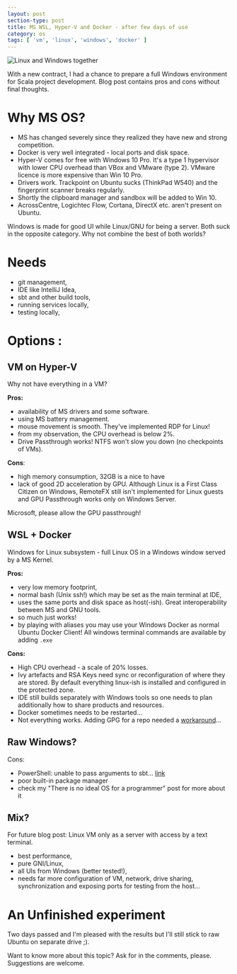 ```yaml
---
layout: post
section-type: post
title: MS WSL, Hyper-V and Docker - after few days of use
category: os
tags: [ 'vm', 'linux', 'windows', 'docker' ]
---
```



![Linux and Windows together](https://fossbytes.com/wp-content/uploads/2016/11/windows-linux.jpg)

With a new contract, I had a chance to prepare a full Windows environment for Scala project development. Blog post contains pros and cons without final thoughts.

# Why MS OS?
- MS has changed severely since they realized they have new and strong competition.
- Docker is very well integrated - local ports and disk space.
- Hyper-V comes for free with Windows 10 Pro. It's a type 1 hypervisor with lower CPU overhead than VBox and VMware (type 2). VMware licence is more expensive than Win 10 Pro.
- Drivers work. Trackpoint on Ubuntu sucks (ThinkPad W540) and the fingerprint scanner breaks regularly.
- Shortly the clipboard manager and sandbox will be added to Win 10.
- AcrossCentre, Logichtec Flow, Cortana, DirectX etc. aren't present on Ubuntu.

Windows is made for good UI while Linux/GNU for being a server. Both suck in the opposite category. Why not combine the best of both worlds?

# Needs
- git management,
- IDE like IntelliJ Idea,
- sbt and other build tools,
- running services locally,
- testing locally,

# Options :
## VM on Hyper-V
Why not have everything in a VM? 

**Pros:**
- availability of MS drivers and some software.
- using MS battery management.
- mouse movement is smooth. They've implemented RDP for Linux!
- from my observation, the CPU overhead is below 2%.
- Drive Passthrough works! NTFS won't slow you down (no checkpoints of VMs).

**Cons**:
- high memory consumption, 32GB is a nice to have
- lack of good 2D acceleration by GPU. Although Linux is a First Class Citizen on Windows, RemoteFX still isn't implemented for Linux guests and GPU Passthrough works only on Windows Server. 

Microsoft, please allow the GPU passthrough!

## WSL + Docker
Windows for Linux subsystem - full Linux OS in a Windows window served by a MS Kernel. 

**Pros:**
- very low memory footprint,
- normal bash (Unix ssh!) which may be set as the main terminal at IDE,
- uses the same ports and disk space as host(-ish). Great interoperability between MS and GNU tools.
- so much just works!
- by playing with aliases you may use your Windows Docker as normal Ubuntu Docker Client! All windows terminal commands are available by adding `.exe`

**Cons:**
- High CPU overhead - a scale of 20% losses.
- Ivy artefacts and RSA Keys need sync or reconfiguration of where they are stored. By default everything linux-ish is installed and configured in the protected zone.
- IDE still builds separately with Windows tools so one needs to plan additionally how to share products and resources.
- Docker sometimes needs to be restarted...
- Not everything works. Adding GPG for a repo needed a [workaround](https://github.com/Microsoft/WSL/issues/3286#issuecomment-402594992)...

## Raw Windows?
Cons:
- PowerShell: unable to pass arguments to sbt... [link](https://stackoverflow.com/questions/54130521/sbt-and-command-line-parameters-in-powershell-problem?noredirect=1)
- poor built-in package manager
- check my "There is no ideal OS for a programmer" post for more about it

## Mix?
For future blog post: Linux VM only as a server with access by a text terminal.
- best performance,
- pure GNI/Linux,
- all UIs from Windows (better tested!),
- needs far more configuration of VM, network, drive sharing, synchronization and exposing ports for testing from the host...

# An Unfinished experiment
Two days passed and I'm pleased with the results but I'll still stick to raw Ubuntu on separate drive ;).

Want to know more about this topic? Ask for in the comments, please. Suggestions are welcome.

